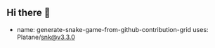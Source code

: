 ## Hi there 👋

- name: generate-snake-game-from-github-contribution-grid
  uses: Platane/snk@v3.3.0
